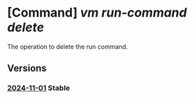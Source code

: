 # [Command] _vm run-command delete_

The operation to delete the run command.

## Versions

### [2024-11-01](/Resources/mgmt-plane/L3N1YnNjcmlwdGlvbnMve30vcmVzb3VyY2Vncm91cHMve30vcHJvdmlkZXJzL21pY3Jvc29mdC5jb21wdXRlL3ZpcnR1YWxtYWNoaW5lcy97fS9ydW5jb21tYW5kcy97fQ==/2024-11-01.xml) **Stable**

<!-- mgmt-plane /subscriptions/{}/resourcegroups/{}/providers/microsoft.compute/virtualmachines/{}/runcommands/{} 2024-11-01 -->
